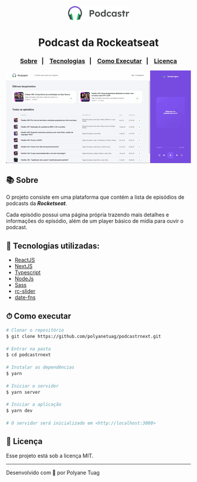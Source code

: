 <div align="center">
  <img width= '170' src="./public/logo.svg" />
  <h1>Podcast da Rockeatseat</h1>
  <h3 align="center">  
  <p align="center">
    <a href="#-sobre">Sobre</a>&nbsp;&nbsp;&nbsp;|&nbsp;&nbsp;&nbsp;
    <a href="#-tecnologias">Tecnologias</a>&nbsp;&nbsp;&nbsp;|&nbsp;&nbsp;&nbsp;
    <a href="#-como-executar">Como Executar</a>&nbsp;&nbsp;&nbsp;|&nbsp;&nbsp;&nbsp;
    <a href="#-licença">Licença</a>
  </p>
</h3>
  
  <img width= '800' src="./public/interface.gif" />
</div>

## 📚 Sobre

O projeto consiste em uma plataforma que contém a lista de episódios de podcasts da ***Rocketseat***.

Cada episódio possui uma página própria trazendo mais detalhes e informações do episódio, além de um player básico de mídia para ouvir o podcast.

## 🚀 Tecnologias utilizadas:

- [ReactJS](https://react.dev/)
- [NextJS](https://nextjs.org/)
- [Typescript](https://www.typescriptlang.org/)
- [NodeJs](https://nodejs.org/pt)
- [Sass](https://sass-lang.com/)
- [rc-slider](https://www.npmjs.com/package/rc-slider)
- [date-fns](https://date-fns.org/)

## ⏱ Como executar

```bash
# Clonar o repositório
$ git clone https://github.com/polyanetuag/podcastrnext.git

# Entrar na pasta  
$ cd podcastrnext

# Instalar as dependências
$ yarn 

# Iniciar o servidor
$ yarn server

# Iniciar a aplicação
$ yarn dev

# O servidor será inicializado em <http://localhost:3000>
```

## 📝 Licença

Esse projeto está sob a licença MIT.

---
Desenvolvido com 💜 por Polyane Tuag





